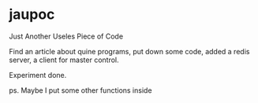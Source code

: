 # jaupoc
 Just Another Useles Piece of Code

 Find an article about quine programs, put down some code, added a redis server, a client for master control.

 Experiment done.

 ps. Maybe I put some other functions inside
 
